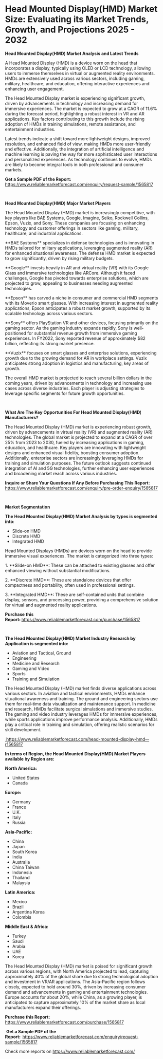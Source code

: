 <p><h1>Head Mounted Display(HMD) Market Size: Evaluating its Market Trends, Growth, and Projections 2025 - 2032</h1></p><p><strong>Head Mounted Display(HMD) Market Analysis and Latest Trends</strong></p>
<p><p>A Head Mounted Display (HMD) is a device worn on the head that incorporates a display, typically using OLED or LCD technology, allowing users to immerse themselves in virtual or augmented reality environments. HMDs are extensively used across various sectors, including gaming, military, healthcare, and education, offering interactive experiences and enhancing user engagement.</p><p>The Head Mounted Display market is experiencing significant growth, driven by advancements in technology and increasing demand for immersive experiences. The market is expected to grow at a CAGR of 11.6% during the forecast period, highlighting a robust interest in VR and AR applications. Key factors contributing to this growth include the rising adoption of HMDs in training simulations, remote assistance, and entertainment industries. </p><p>Latest trends indicate a shift toward more lightweight designs, improved resolution, and enhanced field of view, making HMDs more user-friendly and effective. Additionally, the integration of artificial intelligence and machine learning is paving the way for more sophisticated user interactions and personalized experiences. As technology continues to evolve, HMDs are likely to become integral tools in both professional and consumer markets.</p></p>
<p><strong>Get a Sample PDF of the Report:&nbsp;</strong> <a href="https://www.reliablemarketforecast.com/enquiry/request-sample/1565817?utm_campaign=2268&utm_medium=2&utm_source=Github&utm_content=ia&utm_term=12022025&utm_id=head-mounted-displayhmd">https://www.reliablemarketforecast.com/enquiry/request-sample/1565817</a></p>
<p>&nbsp;</p>
<p><strong>Head Mounted Display(HMD) Major Market Players</strong></p>
<p><p>The Head Mounted Display (HMD) market is increasingly competitive, with key players like BAE Systems, Google, Imagine, Seiko, Rockwell Collins, Epson, Vuzix, and Sony. These companies are focusing on enhancing technology and customer offerings in sectors like gaming, military, healthcare, and industrial applications.</p><p>**BAE Systems** specializes in defense technologies and is innovating in HMDs tailored for military applications, leveraging augmented reality (AR) for enhanced situational awareness. The defense HMD market is expected to grow significantly, driven by rising military budgets.</p><p>**Google** invests heavily in AR and virtual reality (VR) with its Google Glass and immersive technologies like ARCore. Although it faced challenges, Google has pivoted towards enterprise solutions, which are projected to grow, appealing to businesses needing augmented technologies.</p><p>**Epson** has carved a niche in consumer and commercial HMD segments with its Moverio smart glasses. With increasing interest in augmented reality applications, Epson anticipates a robust market growth, supported by its scalable technology across various sectors.</p><p>**Sony** offers PlayStation VR and other devices, focusing primarily on the gaming sector. As the gaming industry expands rapidly, Sony is well-positioned for substantial revenue growth from immersive gaming experiences. In FY2022, Sony reported revenue of approximately $82 billion, reflecting its strong market presence.</p><p>**Vuzix** focuses on smart glasses and enterprise solutions, experiencing growth due to the growing demand for AR in workplace settings. Vuzix anticipates strong adoption in logistics and manufacturing, key areas of growth.</p><p>The overall HMD market is projected to reach several billion dollars in the coming years, driven by advancements in technology and increasing use cases across diverse industries. Each player is adjusting strategies to leverage specific segments for future growth opportunities.</p></p>
<p>&nbsp;</p>
<p><strong>What Are The Key Opportunities For Head Mounted Display(HMD) Manufacturers?</strong></p>
<p><p>The Head Mounted Display (HMD) market is experiencing robust growth, driven by advancements in virtual reality (VR) and augmented reality (AR) technologies. The global market is projected to expand at a CAGR of over 25% from 2023 to 2030, fueled by increasing applications in gaming, education, and healthcare. Key players are innovating with lightweight designs and enhanced visual fidelity, boosting consumer adoption. Additionally, enterprise sectors are increasingly leveraging HMDs for training and simulation purposes. The future outlook suggests continued integration of AI and 5G technologies, further enhancing user experiences and broadening market reach across various industries.</p></p>
<p><strong>Inquire or Share Your Questions If Any Before Purchasing This Report:</strong> <a href="https://www.reliablemarketforecast.com/enquiry/pre-order-enquiry/1565817?utm_campaign=2268&utm_medium=2&utm_source=Github&utm_content=ia&utm_term=12022025&utm_id=head-mounted-displayhmd">https://www.reliablemarketforecast.com/enquiry/pre-order-enquiry/1565817</a></p>
<p>&nbsp;</p>
<p><strong>Market Segmentation</strong></p>
<p><strong>The Head Mounted Display(HMD) Market Analysis by types is segmented into:</strong></p>
<p><ul><li>Slide-on HMD</li><li>Discrete HMD</li><li>Integrated HMD</li></ul></p>
<p><p>Head Mounted Displays (HMDs) are devices worn on the head to provide immersive visual experiences. The market is categorized into three types: </p><p>1. **Slide-on HMD**: These can be attached to existing glasses and offer enhanced viewing without substantial modifications.</p><p>2. **Discrete HMD**: These are standalone devices that offer compactness and portability, often used in professional settings.</p><p>3. **Integrated HMD**: These are self-contained units that combine display, sensors, and processing power, providing a comprehensive solution for virtual and augmented reality applications.</p></p>
<p><strong>Purchase this Report:&nbsp;</strong><a href="https://www.reliablemarketforecast.com/purchase/1565817?utm_campaign=2268&utm_medium=2&utm_source=Github&utm_content=ia&utm_term=12022025&utm_id=head-mounted-displayhmd">https://www.reliablemarketforecast.com/purchase/1565817</a></p>
<p>&nbsp;</p>
<p><strong>The Head Mounted Display(HMD) Market Industry Research by Application is segmented into:</strong></p>
<p><ul><li>Aviation and Tactical, Ground</li><li>Engineering</li><li>Medicine and Research</li><li>Gaming and Video</li><li>Sports</li><li>Training and Simulation</li></ul></p>
<p><p>The Head Mounted Display (HMD) market finds diverse applications across various sectors. In aviation and tactical environments, HMDs enhance situational awareness and training. The ground and engineering sectors use them for real-time data visualization and maintenance support. In medicine and research, HMDs facilitate surgical simulations and immersive studies. The gaming and video industry leverages HMDs for immersive experiences, while sports applications improve performance analysis. Additionally, HMDs play a critical role in training and simulation, offering realistic scenarios for skill development.</p></p>
<p><a href="https://www.reliablemarketforecast.com/head-mounted-display-hmd--r1565817?utm_campaign=2268&utm_medium=2&utm_source=Github&utm_content=ia&utm_term=12022025&utm_id=head-mounted-displayhmd">&nbsp;https://www.reliablemarketforecast.com/head-mounted-display-hmd--r1565817</a></p>
<p><strong>In terms of Region, the Head Mounted Display(HMD) Market Players available by Region are:</strong></p>
<p>
    <p> <strong> North America: </strong>
        <ul>
            <li>United States</li>
            <li>Canada</li>
        </ul>
        </p> 
    <p> <strong> Europe: </strong>
        <ul>
            <li>Germany</li>
            <li>France</li>
            <li>U.K.</li>
            <li>Italy</li>
            <li>Russia</li>
        </ul>
        </p> 
    <p> <strong> Asia-Pacific: </strong>
        <ul>
            <li>China</li>
            <li>Japan</li>
            <li>South Korea</li>
            <li>India</li>
            <li>Australia</li>
            <li>China Taiwan</li>
            <li>Indonesia</li>
            <li>Thailand</li>
            <li>Malaysia</li>
        </ul>
        </p> 
    <p> <strong> Latin America: </strong>
        <ul>
            <li>Mexico</li>
            <li>Brazil</li>
            <li>Argentina Korea</li>
            <li>Colombia</li>
        </ul>
        </p> 
    <p> <strong> Middle East & Africa: </strong>
        <ul>
            <li>Turkey</li>
            <li>Saudi</li>
            <li>Arabia</li>
            <li>UAE</li>
            <li>Korea</li>
        </ul>
    </p>
    </p>
<p><p>The Head Mounted Display (HMD) market is poised for significant growth across various regions, with North America projected to lead, capturing approximately 40% of the global share due to strong technological adoption and investment in VR/AR applications. The Asia-Pacific region follows closely, expected to hold around 30%, driven by increasing consumer demand and advancements in gaming and entertainment technologies. Europe accounts for about 20%, while China, as a growing player, is anticipated to capture approximately 10% of the market share as local manufacturers expand their offerings.</p></p>
<p><strong>Purchase this Report: </strong><a href="https://www.reliablemarketforecast.com/purchase/1565817?utm_campaign=2268&utm_medium=2&utm_source=Github&utm_content=ia&utm_term=12022025&utm_id=head-mounted-displayhmd">https://www.reliablemarketforecast.com/purchase/1565817</a></p>
<p>&nbsp;<strong>Get a Sample PDF of the Report:&nbsp;&nbsp;</strong><a href="https://www.reliablemarketforecast.com/enquiry/request-sample/1565817?utm_campaign=2268&utm_medium=2&utm_source=Github&utm_content=ia&utm_term=12022025&utm_id=head-mounted-displayhmd">https://www.reliablemarketforecast.com/enquiry/request-sample/1565817</a></p>
<p><strong></strong></p>
<p>Check more reports on <a href="https://www.reliablemarketforecast.com/?utm_campaign=2268&utm_medium=2&utm_source=Github&utm_content=ia&utm_term=12022025&utm_id=head-mounted-displayhmd">https://www.reliablemarketforecast.com/</a></p>